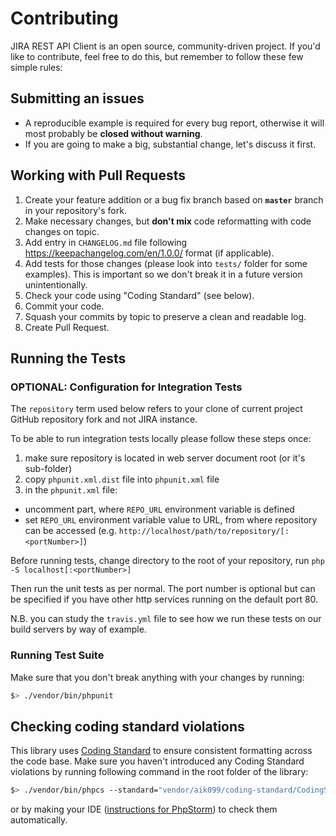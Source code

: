 # Contributing
JIRA REST API Client is an open source, community-driven project. If you'd like to contribute, feel free to do this, but remember to follow these few simple rules:

## Submitting an issues
- A reproducible example is required for every bug report, otherwise it will most probably be __closed without warning__.
- If you are going to make a big, substantial change, let's discuss it first.

## Working with Pull Requests
1. Create your feature addition or a bug fix branch based on __`master`__ branch in your repository's fork.
2. Make necessary changes, but __don't mix__ code reformatting with code changes on topic.
3. Add entry in `CHANGELOG.md` file following https://keepachangelog.com/en/1.0.0/ format (if applicable).
4. Add tests for those changes (please look into `tests/` folder for some examples). This is important so we don't break it in a future version unintentionally.
5. Check your code using "Coding Standard" (see below).
6. Commit your code.
7. Squash your commits by topic to preserve a clean and readable log.
8. Create Pull Request.

## Running the Tests

### OPTIONAL: Configuration for Integration Tests

The `repository` term used below refers to your clone of current project GitHub repository fork and not JIRA instance.

To be able to run integration tests locally please follow these steps once:

1. make sure repository is located in web server document root (or it's sub-folder)
2. copy `phpunit.xml.dist` file into `phpunit.xml` file
3. in the `phpunit.xml` file:
 * uncomment part, where `REPO_URL` environment variable is defined
 * set `REPO_URL` environment variable value to URL, from where repository can be accessed (e.g. `http://localhost/path/to/repository/[:<portNumber>]`)
 
Before running tests, change directory to the root of your repository, run `php -S localhost[:<portNumber>]`

Then run the unit tests as per normal. The port number is optional but can be specified if you have other http services running on the default port 80.

N.B. you can study the `travis.yml` file to see how we run these tests on our build servers by way of example.

### Running Test Suite

Make sure that you don't break anything with your changes by running:

```bash
$> ./vendor/bin/phpunit
```

## Checking coding standard violations

This library uses [Coding Standard](https://github.com/aik099/CodingStandard) to ensure consistent formatting across the code base. Make sure you haven't introduced any Coding Standard violations by running following command in the root folder of the library:

```bash
$> ./vendor/bin/phpcs --standard="vendor/aik099/coding-standard/CodingStandard" src tests
```

or by making your IDE ([instructions for PhpStorm](https://www.jetbrains.com/help/phpstorm/using-php-code-sniffer.html)) to check them automatically.
